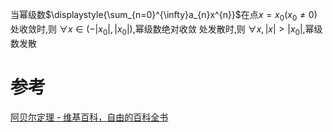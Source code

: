 

当幂级数$\displaystyle{\sum_{n=0}^{\infty}a_{n}x^{n}}$在点$x=x_{0}(x_{0}\neq 0)$
	处收敛时,则 $\forall x\in(-|x_{0}|,|x_{0}|)$,幂级数绝对收敛 
	处发散时,则 $\forall x ,|x|>|x_{0}|$,幂级数发散

# 参考
[阿贝尔定理 - 维基百科，自由的百科全书](https://zh.wikipedia.org/wiki/%E9%98%BF%E8%B4%9D%E5%B0%94%E5%AE%9A%E7%90%86)
